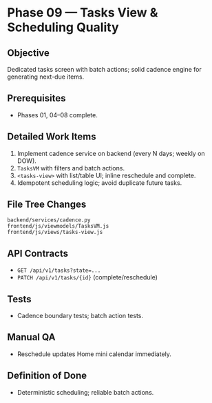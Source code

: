 # Phase 09 — Tasks View & Scheduling Quality
## Objective
Dedicated tasks screen with batch actions; solid cadence engine for generating next-due items.

## Prerequisites
- Phases 01, 04–08 complete.

## Detailed Work Items
1. Implement cadence service on backend (every N days; weekly on DOW).
2. `TasksVM` with filters and batch actions.
3. `<tasks-view>` with list/table UI; inline reschedule and complete.
4. Idempotent scheduling logic; avoid duplicate future tasks.

## File Tree Changes
```
backend/services/cadence.py
frontend/js/viewmodels/TasksVM.js
frontend/js/views/tasks-view.js
```

## API Contracts
- `GET /api/v1/tasks?state=...`
- `PATCH /api/v1/tasks/{id}` (complete/reschedule)

## Tests
- Cadence boundary tests; batch action tests.

## Manual QA
- Reschedule updates Home mini calendar immediately.

## Definition of Done
- Deterministic scheduling; reliable batch actions.
